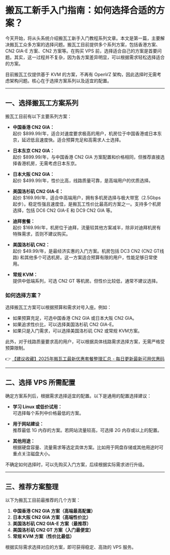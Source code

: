 # 搬瓦工新手入门指南：如何选择合适的方案？

今天开始，将从头系统介绍搬瓦工新手入门教程系列文章。本文是第一篇，主要解决搬瓦工众多方案的选择问题。搬瓦工目前提供多个系列方案，包括香港方案、CN2 GIA-E 方案、CN2 方案等。在购买 VPS 前，选择适合自己的方案是首要问题。其实，这一过程并不复杂，因为各方案差异明显，可以根据需求轻松选择适合的方案。

目前搬瓦工仅提供基于 KVM 的方案，不再有 OpenVZ 架构，因此选择时无需考虑架构问题。核心在于选择方案系列以及适宜的配置。

---

## 一、选择搬瓦工方案系列

搬瓦工目前有以下主要系列方案：

- **中国香港 CN2 GIA：**  
  起价 $899.99/年，适合对速度要求极高的用户，机房位于中国香港或日本东京，延迟低且速度快。适合预算充足和高需求人士选择。

- **日本东京 CN2 GIA：**  
  起价 $899.99/年，与中国香港 CN2 GIA 方案配置和价格相同，但推荐直接选择香港机房，无需考虑日本东京。

- **日本大阪 CN2 GIA：**  
  起价 $499.99/年，性价比高，线路质量可靠，是高端用户的优质选择。

- **美国洛杉矶 CN2 GIA-E：**  
  起价 $169.99/年，适合中高端用户，拥有多机房选择与极大带宽（2.5Gbps起步）。稳定性强且速度佳，是搬瓦工性价比最高的方案之一。支持多个机房选择，包括 DC6 CN2 GIA-E 和 DC9 CN2 GIA 等。

- **迪拜套餐：**  
  起价 $169.99/年，机房位于迪拜，流量较其他方案减半，除非对迪拜机房有特殊需求，否则不建议购买。

- **美国洛杉矶 CN2：**  
  起价 $49.99/年，是最经济实惠的入门方案。机房包括 DC3 CN2 (CN2 GT线路) 和其他多个可选机房。这一方案适合预算有限的用户，性能足够日常使用。

- **常规 KVM：**  
  提供中低端系列，可选 CN2 GT 等机房。但性价比较低，通常不建议选择。

### 如何选择方案？
选择搬瓦工方案可以根据预算和需求对号入座。例如：
- 如果预算充足，可选中国香港 CN2 GIA 或日本大阪 CN2 GIA。
- 如果追求性价比，可以选择美国洛杉矶 CN2 GIA-E。
- 如果只是入门需求，可以选择美国洛杉矶 CN2 或常规 KVM方案。

此外，对于线路质量要求高的用户，可以根据具体线路需求选择方案，无需严格受预算限制。

👉 [【建议收藏】2025年搬瓦工最新优惠套餐整理汇总 - 每日更新最新可用优惠码](https://bit.ly/banwagon)

---

## 二、选择 VPS 所需配置

确定方案系列后，根据需求选择适宜的配置。以下是通用的配置选择建议：

- **学习 Linux 或低价试用：**  
  可选择每个系列中价格最低的方案。

- **用于网站建设：**  
  推荐最低 1G 内存的方案。若网站流量较高，可选择 2G 内存或以上的配置。

- **其他用途：**  
  根据硬盘容量、流量需求等选定具体方案。比如用于网盘存储或其他用途时可重点关注磁盘大小。

不确定如何选择时，可以先购买入门方案，后续根据实际需求进行升级。

---

## 三、推荐方案整理

以下为搬瓦工目前最推荐的几个方案：

1. **中国香港 CN2 GIA 方案（高端最高配置）**
2. **日本大阪 CN2 GIA 方案（高端性价比）**
3. **美国洛杉矶 CN2 GIA-E 方案（最推荐）**
4. **美国洛杉矶 CN2 GT 方案（入门最便宜）**
5. **常规 KVM 方案（性价比最低）**

根据实际需求选择对应的方案，即可获得稳定、高效的 VPS 服务。